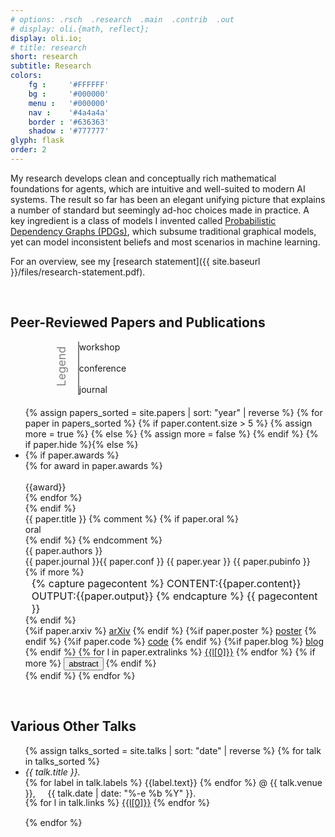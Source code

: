 ```yaml
---
# options: .rsch  .research  .main  .contrib  .out
# display: oli.{math, reflect};
display: oli.io;
# title: research
short: research
subtitle: Research
colors: 
    fg :     '#FFFFFF'
    bg :     '#000000'
    menu :   '#000000'
    nav :    '#4a4a4a'
    border : '#636363'
    shadow : '#777777'
glyph: flask
order: 2
---
```



<!-- <h1> Research </h1> -->
<p style="max-width:85ch;">
<!-- I develop clean mathematical foundations for fallable agents.
My work spans machine learning, probabilistic graphical models, information theory, programming languages, category theory, and logic. -->
My research develops clean and conceptually rich mathematical foundations for agents, which are intuitive and well-suited to modern AI systems. 
<!-- % I do this by drawing from commonalities across the wide range of fields in which I have expertise, including probabilistic graphical models, information theory, category theory, logic, differential geometry, and machine learning.
% Much of the work I have done in my PhD revolves around a knowledge representation I invented, called a Probabilistic Dependency Graph. -->
The result so far has been an elegant unifying picture that explains a number of standard but seemingly ad-hoc choices made in practice.
A key ingredient is a class of models I invented called
<!-- [Probabilistic Dependency Graphs (PDGs)](https://orichardson.github.io/pdg/), -->
<a href="https://orichardson.github.io/pdg/">Probabilistic Dependency Graphs (PDGs)</a>,
which
subsume traditional graphical models, yet can model inconsistent beliefs and most scenarios in machine learning. 
</p>

For an overview, see my 
[research statement]({{ site.baseurl }}/files/research-statement.pdf).

<br>

<h2> Peer-Reviewed Papers and Publications </h2>

<!-- Legend: -->
<div style="margin-bottom:20px;margin-left:50px;">
    <div style="rotate:-90deg;display:inline-block; color:gray; font-size:large;margin-right:-10px;">Legend</div>
    <div style="display:inline-block;vertical-align:middle;border-left:2px solid gray;">
    <div class="workshop-type legenditem">
        <span><i class="fa fa-file" aria-hidden="true"></i></span>
        workshop
    </div>
    <br>
    <div class="conference-type legenditem">
        <span><i class="fa fa-file" aria-hidden="true"></i></span>
        conference
    </div>
    <br>
    <div class="journal-type legenditem">
        <span><i class="fa fa-file" aria-hidden="true"></i></span>
        journal
    </div>
    </div>
</div>



<!-- <h3> Conference Papers </h3> -->
<ul class='paperlist'>
{% assign papers_sorted = site.papers | sort: "year" | reverse %}
{% for paper in papers_sorted %}
{% if paper.content.size > 5 %} {% assign more = true %} {% else %} {% assign more = false %} {% endif %}
{% if paper.hide %}{% else %}
<li class="{{paper.type}}-type accordion-panel">
    {% if paper.awards %}
    <div class="special-tags">
    {% for award in paper.awards %} 
        <div class="special-tag">
            <i class="fa-solid fa-certificate"></i><br/>
            <div class="special-tag-text">{{award}}</div>
        </div>
    {% endfor %}
    </div>
    {% endif %}
    <!-- <b>{{paper.title}}</b><br/> -->
    <!-- <span class="papertitle hangingindent">{{ paper.title }} </span> -->
    <div class="papertitle hangingindent {% if more %}toggle-bbutton{% endif %}">{{ paper.title }}
        {% comment %}
        {% if paper.oral %} 
        <span class="special-tag">
            <i class="fa-solid fa-certificate"></i><br/>
            <div class="special-tag-text">oral</div>
        </span>
        {% endif %}
        {% endcomment %}
    </div>
        <!-- <br/> -->
    <div class="paper-descr {% if more %}toggle-bbutton{% endif %}">
        {{ paper.authors }}
        <br/>
        {{ paper.journal }}{{ paper.conf }} {{ paper.year }} {{ paper.pubinfo }}
        <br/>
    </div>
    {% if more %}<div class="extra-content" style="margin-left:10px;font-size:initial;">
        {% capture pagecontent %}
            CONTENT:{{paper.content}}
            OUTPUT:{{paper.output}}
        {% endcapture %}
        {{ pagecontent }}
    </div>{% endif %}
    <div class="button-div">
        {%if paper.arxiv %}  <a href="{{paper.arxiv | relative_url}}" class="textbuttonlink">arXiv</a>   {% endif %}
        {%if paper.poster %} <a href="{{paper.poster | relative_url}}" class="textbuttonlink">poster</a>   {% endif %}
        {%if paper.code %}   <a href="{{paper.code | relative_url}}" class="textbuttonlink">code</a>   {% endif %}
        {%if paper.blog %}   <a href="{{paper.blog | relative_url}}" class="textbuttonlink">blog</a>   {% endif %}
        {% for l in paper.extralinks %}
            <a href="{{l[1] | relative_url}}" class="textbuttonlink">{{l[0]}}</a>
        {% endfor %}
        {% if more %}
        <button class="textbuttonlink toggle-button">
            <span class="text-folded">
                abstract <i class="fa-solid fa-circle-chevron-left"></i></span>
            <span class="text-unfolded">
                <i class="fa-solid fa-circle-chevron-up"></i></span>
        </button>
        {% endif %}
    </div>
</li>
{% endif %}
{% endfor %}
</ul>

<br>

<h2> Various Other Talks </h2>

<ul>
{% assign talks_sorted = site.talks | sort: "date" | reverse %}
{% for talk in talks_sorted %}
    <li> 
    <i> {{ talk.title }}. </i> 
    <br>
    {% for label in talk.labels %}
        <span class="label label-{{label.type}}">{{label.text}}</span>
    {% endfor %}
    <span class="details">@ {{ talk.venue }},</span>
    &nbsp;&nbsp;&nbsp;
    <!-- <br> -->
    {{ talk.date | date: "%-e %b %Y" }}.
    <div class="button-div" style="margin-top:-2px;margin-bottom:15px;">
        {% for l in talk.links %}
            <a href="{{l[1] | relative_url}}" class="textbuttonlink">{{l[0]}}</a>
        {% endfor %}
    </div>
    </li>
{% endfor %}
</ul>

<!--- Eventually notes can go here! -->
<!-- 
    * semiringoid notes
    * notes on qualitative PDGs
    * notes on databases and PDGs
    * 
 -->